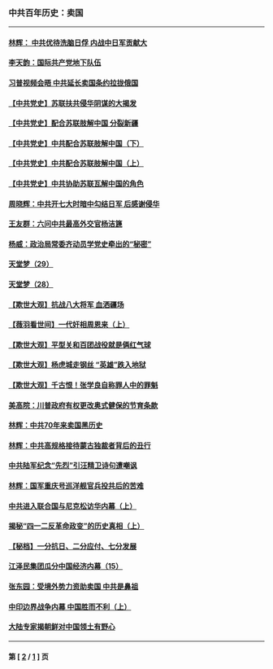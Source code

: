 ### 中共百年历史：卖国
---
#### [林辉： 中共优待洗脑日俘 内战中日军贡献大](../../pages/nf1176117/n13624644.md?03100430) 
#### [李天韵：国际共产党地下队伍](../../pages/nf1176117/n13611808.md?03100430) 
#### [习普视频会晤 中共延长卖国条约拉拢俄国](../../pages/nf1176117/n13060971.md?03100430) 
#### [【中共党史】苏联扶共侵华阴谋的大揭发](../../pages/nf1176117/n13056050.md?03100430) 
#### [【中共党史】配合苏联肢解中国 分裂新疆](../../pages/nf1176117/n13040700.md?03100430) 
#### [【中共党史】中共配合苏联肢解中国（下）](../../pages/nf1176117/n13035660.md?03100430) 
#### [【中共党史】中共配合苏联肢解中国（上）](../../pages/nf1176117/n13030262.md?03100430) 
#### [【中共党史】中共协助苏联瓦解中国的角色](../../pages/nf1176117/n13018109.md?03100430) 
#### [周晓辉：中共开七大时暗中勾结日军 后感谢侵华](../../pages/nf1176117/n12921960.md?03100430) 
#### [王友群：六问中共最高外交官杨洁篪](../../pages/nf1176117/n12836495.md?03100430) 
#### [杨威：政治局常委齐动员学党史牵出的“秘密”](../../pages/nf1176117/n12764642.md?03100430) 
#### [天堂梦（29）](../../pages/nf1176117/n12408465.md?03100430) 
#### [天堂梦（28）](../../pages/nf1176117/n12408309.md?03100430) 
#### [【欺世大观】抗战八大将军 血洒疆场](../../pages/nf1176117/n12357044.md?03100430) 
#### [【薇羽看世间】一代奸相周恩来（上）](../../pages/nf1176117/n12401109.md?03100430) 
#### [【欺世大观】平型关和百团战役就是俩红气球](../../pages/nf1176117/n12359157.md?03100430) 
#### [【欺世大观】杨虎城走钢丝 “英雄”跌入地狱](../../pages/nf1176117/n12358840.md?03100430) 
#### [【欺世大观】千古恨！张学良自称罪人中的罪魁](../../pages/nf1176117/n12358629.md?03100430) 
#### [美高院：川普政府有权更改奥式健保的节育条款](../../pages/nf1176117/n12242171.md?03100430) 
#### [林辉：中共70年来卖国黑历史](../../pages/nf1176117/n11552181.md?03100430) 
#### [林辉：中共高规格接待蒙古独裁者背后的丑行](../../pages/nf1176117/n11225005.md?03100430) 
#### [中共陆军纪念“先烈”引汪精卫诗句遭嘲讽](../../pages/nf1176117/n11153345.md?03100430) 
#### [林辉：国军重庆号巡洋舰官兵投共后的苦难](../../pages/nf1176117/n10997801.md?03100430) 
#### [中共进入联合国与尼克松访华内幕（上）](../../pages/nf1176117/n10138788.md?03100430) 
#### [揭秘“四一二反革命政变”的历史真相（上）](../../pages/nf1176117/n9996650.md?03100430) 
#### [【秘档】一分抗日、二分应付、七分发展](../../pages/nf1176117/n9331484.md?03100430) 
#### [江泽民集团瓜分中国经济内幕（15）](../../pages/nf1176117/n9268584.md?03100430) 
#### [张东园：受境外势力资助卖国 中共是鼻祖](../../pages/nf1176117/n9272480.md?03100430) 
#### [中印边界战争内幕 中国胜而不利（上）](../../pages/nf1176117/n9252458.md?03100430) 
#### [大陆专家揭朝鲜对中国领土有野心](../../pages/nf1176117/n9074056.md?03100430) 

---
#### 第 [ [2](./2.md?03100430) / [1](./1.md?03100430) ] 页
